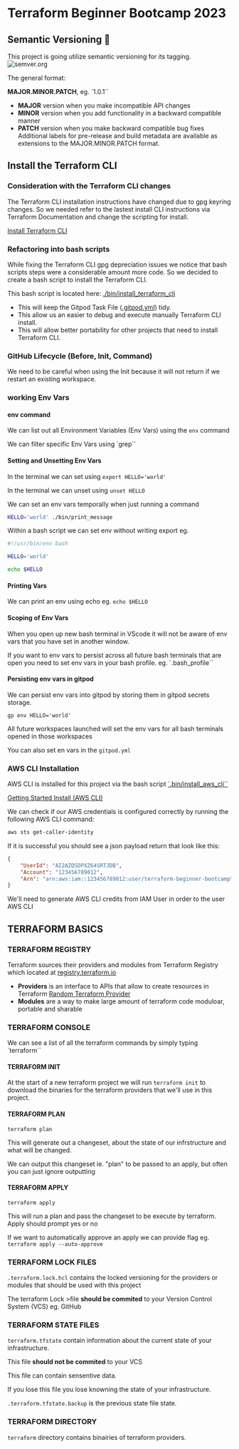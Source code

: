 # Terraform Beginner Bootcamp 2023

## Semantic Versioning :mage:

This project is going utilize semantic versioning for its tagging. ![semver.org](https://semver.org/)

The general format:

 **MAJOR.MINOR.PATCH**, eg. `1.0.1``

- **MAJOR** version when you make incompatible API changes
- **MINOR** version when you add functionality in a backward compatible manner
- **PATCH** version when you make backward compatible bug fixes
Additional labels for pre-release and build metadata are available as extensions to the MAJOR.MINOR.PATCH format.

## Install the Terraform CLI

### Consideration with the Terraform CLI changes

The Terraform CLI installation instructions have changed due to gpg keyring changes. So we needed refer to the lastest install CLI instructions via Terraform Documentation and change the scripting for install.

[Install Terraform CLI](https://developer.hashicorp.com/terraform/tutorials/aws-get-started/install-cli)

### Refactoring into bash scripts

While fixing the Terraform CLI gpg depreciation issues we notice that bash scripts steps were a considerable amount more code. So we decided to create a bash script to install the Terraform CLI.

This bash script is located here: [./bin/install_terraform_cli](./bin/install_terraform_cli)

- This will keep the Gitpod Task File ([.gitpod.yml](.gitpod.yml)) tidy.
- This allow us an easier to debug and execute manually Terraform CLI install.
- This will allow better portability for other projects that need to install Terraform CLI.

### GitHub Lifecycle (Before, Init, Command)

We need to be careful when using the Init because it will not return if we restart an existing workspace.

### working Env Vars

#### env command

We can list out all Environment Variables (Env Vars) using the `env` command

We can filter specific Env Vars using `grep``

#### Setting and Unsetting Env Vars

In the terminal we can set using `export HELLO='world'`

In the terminal we can unset using `unset HELLO`

We can set an env vars temporally when just running a command

```sh
HELLO='world' ./bin/print_message
```

Within a bash script we can set env without writing export eg.

```sh
#!/usr/bin/env bash

HELLO='world'

echo $HELLO
```
#### Printing Vars

We can print an env using echo eg. `echo $HELLO`

#### Scoping of Env Vars

When you open up new bash terminal in VScode it will not be aware of env vars that you have set in another window.

If you want to env vars to persist across all future bash terminals that are open you need to set env vars in your bash profile. eg. `.bash_profile``

#### Persisting env vars in gitpod

We can persist env vars into gitpod by storing them in gitpod secrets storage.

```
gp env HELLO='world'
```
All future workspaces launched will set the env vars for all bash terminals opened in those workspaces

You can also set en vars in the `gitpod.yml` 

### AWS CLI Installation

AWS CLI is installed for this project via the bash script [`.bin/install_aws_cli``](./bin/install_aws_cli)

[Getting Started Install (AWS CLI)](https://docs.aws.amazon.com/cli/latest/userguide/getting-started-install.html)

We can check if our AWS credentials is configured correctly by running the following AWS CLI command:

```sh
aws sts get-caller-identity
```

If it is successful you should see a json payload return that look like this:

```json
{
    "UserId": "AI2AZQSDPXZ64SRTJDB",
    "Account": "123456789012",
    "Arn": "arn:aws:iam::123456789012:user/terraform-beginner-bootcamp"
}
```

We'll need to generate AWS CLI credits from IAM User in order to the user AWS CLI

## TERRAFORM BASICS

### TERRAFORM REGISTRY

Terraform sources their providers and modules from Terraform Registry which located at [registry.terraform.io](https://registry.terraform.io/)

- **Providers** is an interface to APIs that allow to create resources in Terraform
    [Random Terraform Provider](https://registry.terraform.io/providers/hashicorp/random)
- **Modules** are a way to make large amount of terraform code moduloar, portable and sharable

### TERRAFORM CONSOLE

We can see a list of all the terraform commands by simply typing `terraform``

#### TERRAFORM INIT

At the start of a new terraform project we will run `terraform init` to download the binaries for the terraform providers that we'll use in this project.

#### TERRAFORM PLAN
`terraform plan` 

This will generate out a changeset, about the state of our infrstructure and what will be changed.

We can output this changeset  ie. "plan" to be passed to an apply, but often you can just ignore outputting

#### TERRAFORM APPLY
`terraform apply`

This will run a plan and pass the changeset to be execute by terraform. Apply should prompt yes or no 

If we want to automatically approve an apply we can provide flag eg. `terraform apply --auto-approve`

### TERRAFORM LOCK FILES

`.terraform.lock.hcl` contains the locked versioning for the providers or modules that should be used with this project

The terraform Lock >file **should be commited** to your Version Control System (VCS) eg. GitHub

### TERRAFORM STATE FILES

`terraform.tfstate` contain information about the current state of your infrastructure.

This file **should not be commited** to your VCS

This file can contain sensentive data.

If you lose this file you lose knowning the state of your infrastructure.

`.terraform.tfstate.backup` is the previous state file state.

### TERRAFORM DIRECTORY

`terraform` directory contains binairies of terraform providers.